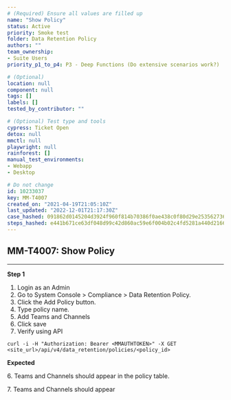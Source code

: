 ```yaml
---
# (Required) Ensure all values are filled up
name: "Show Policy"
status: Active
priority: Smoke test
folder: Data Retention Policy
authors: ""
team_ownership: 
- Suite Users
priority_p1_to_p4: P3 - Deep Functions (Do extensive scenarios work?)

# (Optional)
location: null
component: null
tags: []
labels: []
tested_by_contributor: ""

# (Optional) Test type and tools
cypress: Ticket Open
detox: null
mmctl: null
playwright: null
rainforest: []
manual_test_environments: 
- Webapp
- Desktop

# Do not change
id: 10233037
key: MM-T4007
created_on: "2021-04-19T21:05:10Z"
last_updated: "2022-12-01T21:17:30Z"
case_hashed: 091862d0145204d3924f960f814b70386f0ae438c0f80d29e253562736a6309e51907f2a8c7339ad6a17db50e160f615
steps_hashed: e441b671ce63df048d99c42d860ac59e6f004b02c4fd5281a440d216663855f82cdb4be672a380aeaff4105441d6da00
---
```


<!-- (Auto-generated) Based on frontmatter's "key" and "name" -->

## MM-T4007: Show Policy

---

**Step 1**

1. Login as an Admin
2. Go to System Console > Compliance > Data Retention Policy.
3. Click the Add Policy button.
4. Type policy name.
5. Add Teams and Channels
6. Click save
7. Verify using API

```
curl -i -H "Authorization: Bearer <MMAUTHTOKEN>" -X GET <site_url>/api/v4/data_retention/policies/<policy_id>
```

**Expected**

6\. Teams and Channels should appear in the policy table.

7\. Teams and Channels should appear
